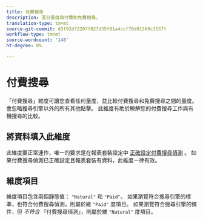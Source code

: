 ```yaml
---
title: 付費搜尋
description: 區分量度與付費和免費搜尋。
translation-type: tm+mt
source-git-commit: d3f92d72207f027d35f81a4ccf70d01569c3557f
workflow-type: tm+mt
source-wordcount: '148'
ht-degree: 0%

---
```



# 付費搜尋

「付費搜尋」維度可讓您查看任何量度，並比較付費搜尋和免費搜尋之間的量度。 會忽略搜尋引擎以外的所有其他點擊。 此維度有助於瞭解您的付費搜尋工作與有機搜尋的比較。

## 將資料填入此維度

此維度要正常運作，唯一的要求是在報表套裝設定中 [正確設定付費搜尋偵測](/help/admin/admin/paid-search-detection/paid-search-detection.md) 。 如果付費搜尋偵測已正確設定且報表套裝有資料，此維度一律有效。

## 維度項目

維度項目包含兩個靜態值： `"Natural"` 和 `"Paid"`。 如果瀏覽符合搜尋引擎的標準，也符合付費搜尋偵測，則屬於維 `"Paid"` 度項目。 如果瀏覽符合搜尋引擎的條件，但 *不符合* 「付費搜尋偵測」，則屬於維 `"Natural"` 度項目。
